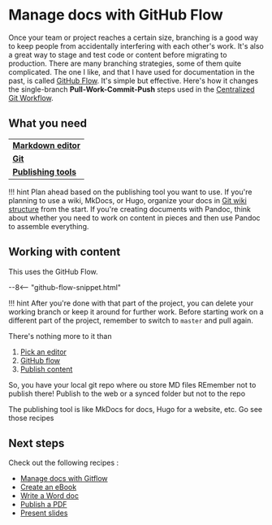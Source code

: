 # Manage docs with GitHub Flow

Once your team or project reaches a certain size, branching is a good way to keep people from accidentally interfering with each other's work. It's also a great way to stage and test code or content before migrating to production. There are many branching strategies, some of them quite complicated. The one I like, and that I have used for documentation in the past, is called [GitHub Flow](https://scottchacon.com/2011/08/31/github-flow.html). It's simple but effective. Here's how it changes the single-branch **Pull-Work-Commit-Push** steps used in the [Centralized Git Workflow](../recipes/recipes-centralized-workflow/).

## What you need

<table>
  <tr>
    <td><b><a href="../../tools/tools-editors/">Markdown editor</a></b></td>
  </tr>
  <tr>
    <td><b><a href="../../tools/tools-git-setup/">Git</a></b></td>
  </tr>
  <tr>
    <td><b><a href="../../tools/tools-publishing/">Publishing tools</a></b></td>
  </tr>
</table>

!!! hint
    Plan ahead based on the publishing tool you want to use. 
    If you're planning to use a wiki, MkDocs, or  Hugo, organize your docs in 
    [Git wiki structure](../../tools/tools-publishing#git-wiki-structure)
    from the start. If you're creating documents with Pandoc, think about
    whether you need to work on content in pieces and then use Pandoc to assemble
    everything.

## Working with content

This uses the GitHub Flow.

--8<-- "github-flow-snippet.html"

!!! hint
    After you're done with that part of the project, you can delete your working branch
    or keep it around for further work. Before starting work on a different part of the
    project, remember to switch to `master` and pull again.
    
There's nothing more to it than

1. [Pick an editor](../../tools/tools-editors/)
2. [GitHub flow](../../tools/tools-git-basics/#github-flow)
3. [Publish content](../../tools/tools-publishing/)

So, you have your local git repo where ou store MD files
REmember not to publish there! Publish to the web or a synced folder but not to the repo
   
   
The publishing tool is like MkDocs for docs, Hugo for a website, etc. Go see those recipes

## Next steps

Check out the following recipes  :

- [Manage docs with Gitflow](../recipes-gitflow.md)
- [Create an eBook](../recipes-pandoc-ebook.md)
- [Write a Word doc](../recipes-pandoc-word.md)
- [Publish a PDF](../recipes-pandoc-pdf.md)
- [Present slides](../recipes-slides.md)